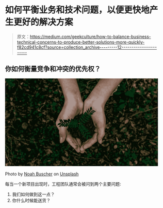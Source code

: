 # 如何平衡业务和技术问题，以便更快地产生更好的解决方案

> 原文：<https://medium.com/geekculture/how-to-balance-business-technical-concerns-to-produce-better-solutions-more-quickly-f82cd941c8cf?source=collection_archive---------12----------------------->

## 你如何衡量竞争和冲突的优先权？

![](img/e8216fd73f0f261f0baccc424957f0c8.png)

Photo by [Noah Buscher](https://unsplash.com/@noahbuscher?utm_source=medium&utm_medium=referral) on [Unsplash](https://unsplash.com?utm_source=medium&utm_medium=referral)

每当一个新项目出现时，工程团队通常会被问到两个主要问题:

1.  我们如何做到这一点？
2.  你什么时候能送货？